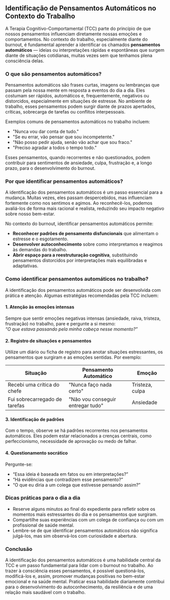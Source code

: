 
## Identificação de Pensamentos Automáticos no Contexto do Trabalho

A Terapia Cognitivo-Comportamental (TCC) parte do princípio de que nossos pensamentos influenciam diretamente nossas emoções e comportamentos. No contexto do trabalho, especialmente diante do burnout, é fundamental aprender a identificar os chamados **pensamentos automáticos** — ideias ou interpretações rápidas e espontâneas que surgem diante de situações cotidianas, muitas vezes sem que tenhamos plena consciência delas.

### O que são pensamentos automáticos?

Pensamentos automáticos são frases curtas, imagens ou lembranças que passam pela nossa mente em resposta a eventos do dia a dia. Eles costumam ser rápidos, automáticos e, frequentemente, negativos ou distorcidos, especialmente em situações de estresse. No ambiente de trabalho, esses pensamentos podem surgir diante de prazos apertados, críticas, sobrecarga de tarefas ou conflitos interpessoais.

Exemplos comuns de pensamentos automáticos no trabalho incluem:

- "Nunca vou dar conta de tudo."
- "Se eu errar, vão pensar que sou incompetente."
- "Não posso pedir ajuda, senão vão achar que sou fraco."
- "Preciso agradar a todos o tempo todo."

Esses pensamentos, quando recorrentes e não questionados, podem contribuir para sentimentos de ansiedade, culpa, frustração e, a longo prazo, para o desenvolvimento do burnout.

### Por que identificar pensamentos automáticos?

A identificação dos pensamentos automáticos é um passo essencial para a mudança. Muitas vezes, eles passam despercebidos, mas influenciam fortemente como nos sentimos e agimos. Ao reconhecê-los, podemos avaliá-los de forma mais racional e realista, reduzindo seu impacto negativo sobre nosso bem-estar.

No contexto do burnout, identificar pensamentos automáticos permite:

- **Reconhecer padrões de pensamento disfuncionais** que alimentam o estresse e o esgotamento.
- **Desenvolver autoconhecimento** sobre como interpretamos e reagimos às demandas do trabalho.
- **Abrir espaço para a reestruturação cognitiva**, substituindo pensamentos distorcidos por interpretações mais equilibradas e adaptativas.

### Como identificar pensamentos automáticos no trabalho?

A identificação dos pensamentos automáticos pode ser desenvolvida com prática e atenção. Algumas estratégias recomendadas pela TCC incluem:

#### 1. **Atenção às emoções intensas**

Sempre que sentir emoções negativas intensas (ansiedade, raiva, tristeza, frustração) no trabalho, pare e pergunte a si mesmo:  
*“O que estava passando pela minha cabeça nesse momento?”*

#### 2. **Registro de situações e pensamentos**

Utilize um diário ou ficha de registro para anotar situações estressantes, os pensamentos que surgiram e as emoções sentidas. Por exemplo:

| Situação                  | Pensamento Automático                | Emoção         |
|---------------------------|--------------------------------------|----------------|
| Recebi uma crítica do chefe | "Nunca faço nada certo"              | Tristeza, culpa|
| Fui sobrecarregado de tarefas | "Não vou conseguir entregar tudo"   | Ansiedade      |

#### 3. **Identificação de padrões**

Com o tempo, observe se há padrões recorrentes nos pensamentos automáticos. Eles podem estar relacionados a crenças centrais, como perfeccionismo, necessidade de aprovação ou medo de falhar.

#### 4. **Questionamento socrático**

Pergunte-se:  
- “Essa ideia é baseada em fatos ou em interpretações?”
- “Há evidências que contradizem esse pensamento?”
- “O que eu diria a um colega que estivesse pensando assim?”

### Dicas práticas para o dia a dia

- Reserve alguns minutos ao final do expediente para refletir sobre os momentos mais estressantes do dia e os pensamentos que surgiram.
- Compartilhe suas experiências com um colega de confiança ou com um profissional de saúde mental.
- Lembre-se de que identificar pensamentos automáticos não significa julgá-los, mas sim observá-los com curiosidade e abertura.

### Conclusão

A identificação dos pensamentos automáticos é uma habilidade central da TCC e um passo fundamental para lidar com o burnout no trabalho. Ao trazer à consciência esses pensamentos, é possível questioná-los, modificá-los e, assim, promover mudanças positivas no bem-estar emocional e na saúde mental. Praticar essa habilidade diariamente contribui para o desenvolvimento do autoconhecimento, da resiliência e de uma relação mais saudável com o trabalho.
```
